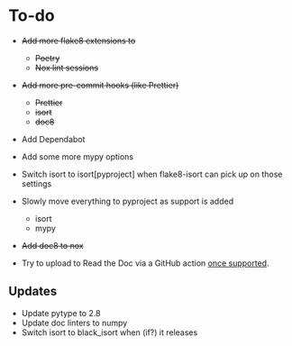 # To-do

- ~~Add more flake8 extensions to~~

  - ~~Poetry~~
  - ~~Nox lint sessions~~

- ~~Add more pre-commit hooks (like Prettier)~~

  - ~~Prettier~~
  - ~~isort~~
  - ~~doc8~~

- Add Dependabot
- Add some more mypy options
- Switch isort to isort[pyproject] when flake8-isort can pick up on those settings
- Slowly move everything to pyproject as support is added

  - isort
  - mypy

- ~~Add doc8 to nox~~
- Try to upload to Read the Doc via a GitHub action
  [once supported](https://github.com/readthedocs/readthedocs.org/issues/1083).

## Updates

- Update pytype to 2.8
- Update doc linters to numpy
- Switch isort to black_isort when (if?) it releases
